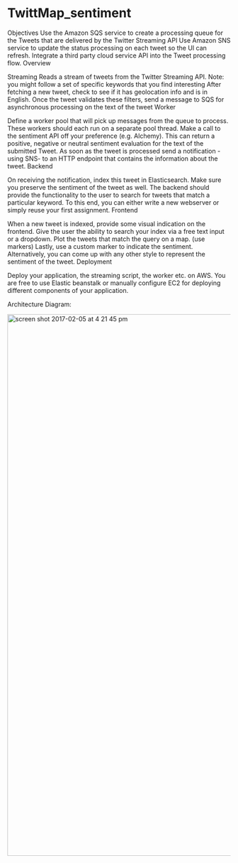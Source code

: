 # TwittMap_sentiment
Objectives
Use the Amazon SQS service to create a processing queue for the Tweets that are delivered by the Twitter Streaming API
Use Amazon SNS service to update the status processing on each tweet so the UI can refresh.
Integrate a third party cloud service API into the Tweet processing flow.
Overview

Streaming
Reads a stream of tweets from the Twitter Streaming API. Note: you might follow a set of specific keywords that you find interesting
After fetching a new tweet, check to see if it has geolocation info and is in English.
Once the tweet validates these filters, send a message to SQS for asynchronous processing on the text of the tweet
Worker

Define a worker pool that will pick up messages from the queue to process. These workers should each run on a separate pool thread.
Make a call to the sentiment API off your preference (e.g. Alchemy). This can return a positive, negative or neutral sentiment evaluation for the text of the submitted Tweet.
As soon as the tweet is processed send a notification -using SNS- to an HTTP endpoint that contains the information about the tweet.
Backend

On receiving the notification, index this tweet in Elasticsearch. Make sure you preserve the sentiment of the tweet as well.
The backend should provide the functionality to the user to search for tweets that match a particular keyword. To this end, you can either write a new webserver or simply reuse your first assignment.
Frontend

When a new tweet is indexed, provide some visual indication on the frontend.
Give the user the ability to search your index via a free text input or a dropdown.
Plot the tweets that match the query on a map. (use markers)
Lastly, use a custom marker to indicate the sentiment. Alternatively, you can come up with any other style to represent the sentiment of the tweet. 
Deployment

Deploy your application, the streaming script, the worker etc. on AWS.
You are free to use Elastic beanstalk or manually configure EC2 for deploying different components of your application.

Architecture Diagram:

<img width="1219" alt="screen shot 2017-02-05 at 4 21 45 pm" src="https://cloud.githubusercontent.com/assets/16263680/22629985/3eecf280-ebbf-11e6-851e-0fbc8c599273.png">
